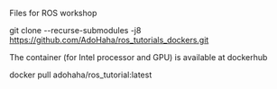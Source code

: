 Files for ROS workshop 

git clone --recurse-submodules -j8 https://github.com/AdoHaha/ros_tutorials_dockers.git

The container (for Intel processor and GPU) is available at dockerhub

docker pull adohaha/ros_tutorial:latest
